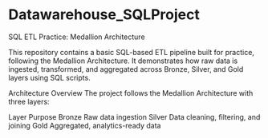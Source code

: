 # Datawarehouse_SQLProject
SQL ETL Practice: Medallion Architecture

This repository contains a basic SQL-based ETL pipeline built for practice, following the Medallion Architecture. It demonstrates how raw data is ingested, transformed, and aggregated across Bronze, Silver, and Gold layers using SQL scripts.

Architecture Overview
The project follows the Medallion Architecture with three layers:

Layer	  Purpose
Bronze	Raw data ingestion
Silver	Data cleaning, filtering, and joining
Gold	  Aggregated, analytics-ready data
